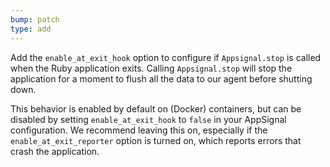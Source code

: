 ```yaml
---
bump: patch
type: add
---
```


Add the `enable_at_exit_hook` option to configure if `Appsignal.stop` is called when the Ruby application exits. Calling `Appsignal.stop` will stop the application for a moment to flush all the data to our agent before shutting down.

This behavior is enabled by default on (Docker) containers, but can be disabled by setting `enable_at_exit_hook` to `false` in your AppSignal configuration. We recommend leaving this on, especially if the `enable_at_exit_reporter` option is turned on, which reports errors that crash the application.
